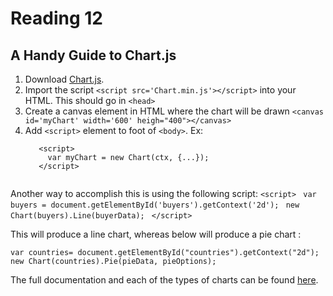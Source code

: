 # Reading 12

## A Handy Guide to Chart.js

1. Download [Chart.js](https://cdnjs.com/libraries/Chart.js). 
2. Import the script ```<script src='Chart.min.js'></script>``` into your HTML. This should go in ```<head>```
3. Create a canvas element in HTML where the chart will be drawn  ```<canvas id='myChart' width='600' heigh="400"></canvas>``` 
4. Add ```<script>``` element to foot of ```<body>```. Ex:
      ```<script src="path/to/chartjs/dist/chart.js"></script>
         <script>
           var myChart = new Chart(ctx, {...});
         </script>
         

Another way to accomplish this is using the following script:
 ```<script>```
``` var buyers = document.getElementById('buyers').getContext('2d');```
``` new Chart(buyers).Line(buyerData);```
``` </script>```

This will produce a line chart, whereas below will produce a pie chart  :

```var countries= document.getElementById("countries").getContext("2d");```
```new Chart(countries).Pie(pieData, pieOptions);```
 
 The full documentation and each of the types of charts can be found [here](https://www.chartjs.org/docs/latest/getting-started/integration.html).
